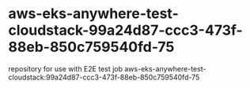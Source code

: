 # aws-eks-anywhere-test-cloudstack-99a24d87-ccc3-473f-88eb-850c759540fd-75
repository for use with E2E test job aws-eks-anywhere-test-cloudstack:99a24d87-ccc3-473f-88eb-850c759540fd-75
